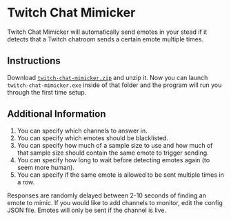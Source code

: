 # Twitch Chat Mimicker
Twitch Chat Mimicker will automatically send emotes in your stead if it detects that a Twitch chatroom sends a certain emote multiple times.


## Instructions

Download [`twitch-chat-mimicker.zip`](https://github.com/ActuallyGiggles/Twitch-Chat-Mimicker/releases/tag/1.0.0) and unzip it. Now you can launch `twitch-chat-mimicker.exe` inside of that folder and the program will run you through the first time setup.

## Additional Information

1. You can specify which channels to answer in.
2. You can specify which emotes should be blacklisted.
3. You can specify how much of a sample size to use and how much of that sample size should contain the same emote to trigger sending.
4. You can specify how long to wait before detecting emotes again (to seem more human).
5. You can specify if the same emote is allowed to be sent multiple times in a row.

Responses are randomly delayed between 2-10 seconds of finding an emote to mimic.
If you would like to add channels to monitor, edit the config JSON file.
Emotes will only be sent if the channel is live.
